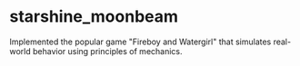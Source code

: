 # starshine_moonbeam

Implemented the popular game "Fireboy and Watergirl" that simulates real-world behavior using principles of mechanics.
